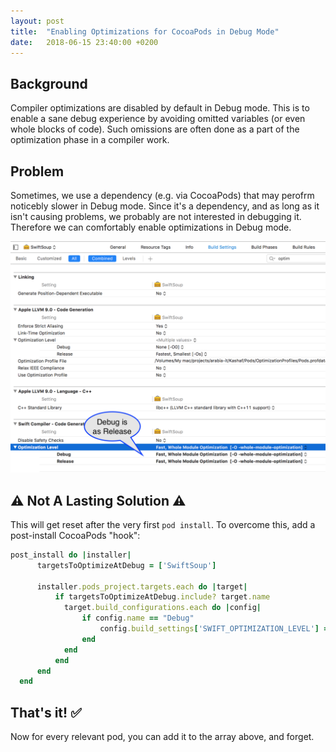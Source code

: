 ```yaml
---
layout: post
title:  "Enabling Optimizations for CocoaPods in Debug Mode"
date:   2018-06-15 23:40:00 +0200
---
```


## Background

Compiler optimizations are disabled by default in Debug mode. This is to enable a sane debug experience by avoiding omitted variables (or even whole blocks of code). Such omissions are often done as a part of the optimization phase in a compiler work.

## Problem

Sometimes, we use a dependency (e.g. via CocoaPods) that may perofrm noticebly slower in Debug mode. Since it's a dependency, and as long as it isn't causing problems, we probably are not interested in debugging it. Therefore we can comfortably enable optimizations in Debug mode.

![Example:](optim.png)

## ⚠️ Not A Lasting Solution ⚠️

This will get reset after the very first `pod install`. To overcome this, add a post-install CocoaPods "hook":

```Ruby
post_install do |installer|
      targetsToOptimizeAtDebug = ['SwiftSoup']
      
      installer.pods_project.targets.each do |target|
          if targetsToOptimizeAtDebug.include? target.name
            target.build_configurations.each do |config|
                if config.name == "Debug"
                    config.build_settings['SWIFT_OPTIMIZATION_LEVEL'] = '-Owholemodule'
                end
            end
          end
      end
  end
```

## That's it! ✅

Now for every relevant pod, you can add it to the array above, and forget.